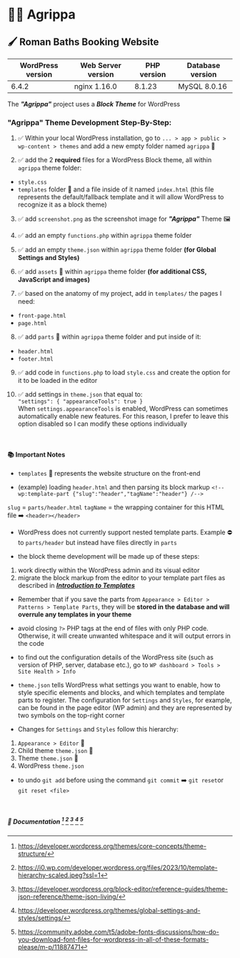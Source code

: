 # :sauna_man: Agrippa 

## :paintbrush: Roman Baths Booking Website 

| WordPress version | Web Server version | PHP version | Database version |
| ---               | ---                | ---         | ---              |
| 6.4.2             | nginx 1.16.0       | 8.1.23      | MySQL 8.0.16     |

The ***"Agrippa"*** project uses a ***Block Theme*** for WordPress

### "Agrippa" Theme Development Step-By-Step:

1. :white_check_mark: Within your local WordPress installation, go to `... > app > public > wp-content > themes` and add a new empty folder named `agrippa` :open_file_folder:

2. :white_check_mark: add the 2 **required** files for a WordPress Block theme, all within `agrippa` theme folder: 
- `style.css` 
- `templates` folder :open_file_folder: and a file inside of it named `index.html` (this file represents the default/fallback template and it will allow WordPress to recognize it as a block theme)  

3. :white_check_mark: add `screenshot.png` as the screenshot image for ***"Agrippa"*** Theme :framed_picture:

4. :white_check_mark: add an empty `functions.php` within `agrippa` theme folder

5. :white_check_mark: add an empty `theme.json` within `agrippa` theme folder **(for Global Settings and Styles)**

6. :white_check_mark: add `assets` 📂 within `agrippa` theme folder **(for additional CSS, JavaScript and images)**

7. :white_check_mark: based on the anatomy of my project, add in `templates/` the pages I need:

- `front-page.html`  
- `page.html` 

8. ✅ add `parts` 📂 within `agrippa` theme folder and put inside of it:

- `header.html`
- `footer.html`

9. ✅ add code in `functions.php` to load `style.css` and create the option for it to be loaded in the editor

10. ✅ add settings in `theme.json` that equal to:</br>
`"settings": {
		"appearanceTools": true
	}`</br>
When `settings.appearanceTools` is enabled, WordPress can sometimes automatically enable new features. For this reason, I prefer to leave this option disabled so I can modify these options individually

<p>&nbsp;</p>

#### :books: Important Notes </br>
- `templates` 📂 represents the website structure on the front-end

- (example) loading `header.html` and then parsing its block markup
`<!-- wp:template-part {"slug":"header","tagName":"header"} /-->`</br>

`slug` = `parts/header.html`
`tagName` = the wrapping container for this HTML file :arrow_right: `<header></header>`

- WordPress does not currently support nested template parts. Example :no_entry: to `parts/header` but instead have files directly in `parts`

- the block theme development will be made up of these steps:
1. work directly within the WordPress admin and its visual editor
2. migrate the block markup from the editor to your template part files as described in  [***Introduction to Templates***](https://developer.wordpress.org/themes/templates/introduction-to-templates/)

- Remember that if you save the parts from `Appearance > Editor > Patterns > Template Parts`, they will be **stored in the database and will overrule any templates in your theme**

- avoid closing `?>` PHP tags at the end of files with only PHP code. Otherwise, it will create unwanted whitespace and it will output errors in the code  

- to find out the configuration details of the WordPress site (such as version of PHP, server, database etc.), go to `WP dashboard > Tools > Site Health > Info`

- `theme.json` tells WordPress what settings you want to enable, how to style specific elements and blocks, and which templates and template parts to register. The configuration  for `Settings` and `Styles`, for example, can be found in the page editor (WP admin) and they are represented by two symbols on the top-right corner

- Changes for `Settings` and `Styles` follow this hierarchy:</br>
1. `Appearance > Editor` 🥇
2. Child theme `theme.json` 🥈
3. Theme `theme.json` 🥉
4. WordPress `theme.json`

- to undo `git add` before using the command `git commit` ➡️ `git reset`or `git reset <file>`
<p>&nbsp;</p>

##### 📓 Documentation [^1] [^2] [^3] [^4] [^5]
[^1]: https://developer.wordpress.org/themes/core-concepts/theme-structure/
[^2]: https://i0.wp.com/developer.wordpress.org/files/2023/10/template-hierarchy-scaled.jpeg?ssl=1
[^3]: https://developer.wordpress.org/block-editor/reference-guides/theme-json-reference/theme-json-living/
[^4]: https://developer.wordpress.org/themes/global-settings-and-styles/settings/
[^5]: https://community.adobe.com/t5/adobe-fonts-discussions/how-do-you-download-font-files-for-wordpress-in-all-of-these-formats-please/m-p/11887471



